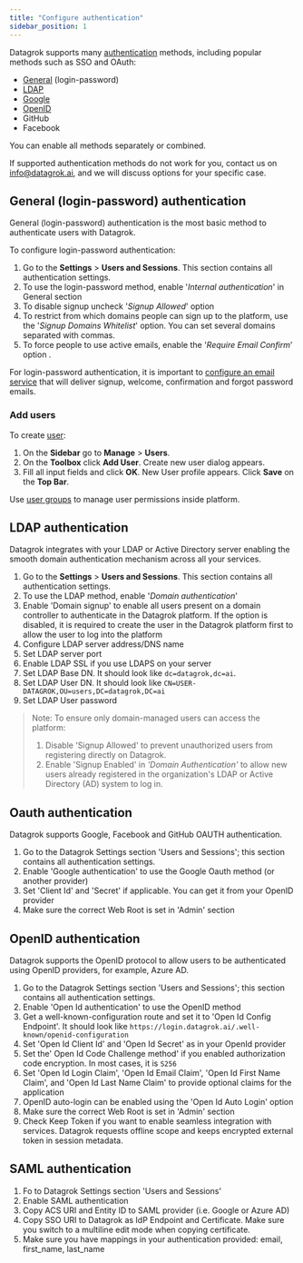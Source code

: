 ```yaml
---
title: "Configure authentication"
sidebar_position: 1
---
```


Datagrok supports many [authentication](../../govern/access-control/access-control.md#authentication) methods, including popular methods such as SSO and OAuth:

* [General](#general-login-password-authentication) (login-password)
* [LDAP](#ldap-authentication)
* [Google](#oauth-authentication)
* [OpenID](#openid-authentication)
* GitHub
* Facebook

You can enable all methods separately or combined.

<!-- markdownlint-disable no-bare-urls -->
If supported authentication methods do not work for you, contact us on info@datagrok.ai, and we will discuss options for your specific case.
<!-- markdownlint-enable no-bare-urls -->

## General (login-password) authentication

General (login-password) authentication is the most basic method to authenticate users with Datagrok.

To configure login-password authentication:

1. Go to the **Settings** > **Users and Sessions**. This section contains all authentication settings.
2. To use the login-password method, enable '_Internal authentication_' in General section
3. To disable signup uncheck '_Signup Allowed_' option
4. To restrict from which domains people can sign up to the platform, use the '_Signup Domains Whitelist_' option. You can set several domains separated with commas.
5. To force people to use active emails, enable the '_Require Email Confirm_' option .

For login-password authentication, it is important to [configure an email service](configure-smtp.md) that will deliver signup, welcome, confirmation and forgot password emails.

### Add users

To create [user](../../govern/access-control/users-and-groups#users):

1. On the **Sidebar** go to **Manage** > **Users**. 
2. On the **Toolbox** click **Add User**. Create new user dialog appears. 
3. Fill all input fields and click **OK**. New User profile appears. Click **Save** on the **Top Bar**.

Use [user groups](../../govern/access-control/users-and-groups#groups) to manage user permissions inside platform.

## LDAP authentication

Datagrok integrates with your LDAP or Active Directory server enabling the smooth domain authentication mechanism across all your services.

1. Go to the **Settings** > **Users and Sessions**. This section contains all authentication settings.
2. To use the LDAP method, enable '_Domain authentication_' 
3. Enable 'Domain signup' to enable all users present on a domain controller to authenticate in the Datagrok platform.
   If the option is disabled, it is required to create the user in the Datagrok platform first to allow the user to log
   into the platform
4. Configure LDAP server address/DNS name
5. Set LDAP server port
6. Enable LDAP SSL if you use LDAPS on your server
7. Set LDAP Base DN. It should look like `dc=datagrok,dc=ai`.
8. Set LDAP User DN. It should look like `CN=USER-DATAGROK,OU=users,DC=datagrok,DC=ai`
9. Set LDAP User password

>Note: To ensure only domain-managed users can access the platform:
>
>1. Disable 'Signup Allowed' to prevent unauthorized users from registering directly on Datagrok.
>2. Enable 'Signup Enabled' in _'Domain Authentication'_ to allow new users already registered in the organization's LDAP or Active Directory (AD) system to log in.

## Oauth authentication

Datagrok supports Google, Facebook and GitHub OAUTH authentication.

1. Go to the Datagrok Settings section 'Users and Sessions'; this section contains all authentication settings.
2. Enable 'Google authentication' to use the Google Oauth method (or another provider)
3. Set 'Client Id' and 'Secret' if applicable. You can get it from your OpenID provider
4. Make sure the correct Web Root is set in 'Admin' section

## OpenID authentication

Datagrok supports the OpenID protocol to allow users to be authenticated using OpenID providers, for example, Azure AD.

1. Go to the Datagrok Settings section 'Users and Sessions'; this section contains all authentication settings.
2. Enable 'Open Id authentication' to use the OpenID method
3. Get a well-known-configuration route and set it to 'Open Id Config Endpoint'. It should look
   like `https://login.datagrok.ai/.well-known/openid-configuration`
4. Set 'Open Id Client Id' and 'Open Id Secret' as in your OpenId provider
5. Set the' Open Id Code Challenge method' if you enabled authorization code encryption. In most cases, it is `S256`
6. Set 'Open Id Login Claim', 'Open Id Email Claim', 'Open Id First Name Claim', and 'Open Id Last Name Claim' to
   provide optional claims for the application
7. OpenID auto-login can be enabled using the 'Open Id Auto Login' option
8. Make sure the correct Web Root is set in 'Admin' section
9. Check Keep Token if you want to enable seamless integration with services. Datagrok requests offline scope and keeps encrypted external token in session metadata. 

## SAML authentication

1. Fo to Datagrok Settings section 'Users and Sessions'
2. Enable SAML authentication
3. Copy ACS URI and Entity ID to SAML provider (i.e. Google or Azure AD)
4. Copy SSO URI to Datagrok as IdP Endpoint and Certificate. Make sure you switch to a multiline edit mode when copying certificate.
5. Make sure you have mappings in your authentication provided: email, first_name, last_name 